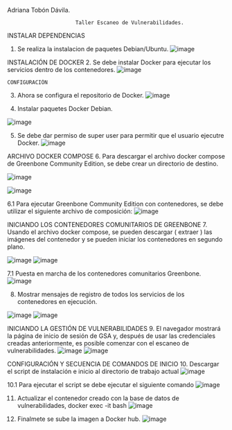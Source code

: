 Adriana Tobón Dávila.


                          Taller Escaneo de Vulnerabilidades.

INSTALAR DEPENDENCIAS 

1.	Se realiza la instalacion de paquetes Debian/Ubuntu.
 ![image](https://github.com/user-attachments/assets/788d6641-4125-4b78-9f46-74908b531f05)

INSTALACIÓN DE DOCKER 
2.	Se debe instalar Docker para ejecutar los servicios dentro de los contenedores. 
 ![image](https://github.com/user-attachments/assets/4eabc341-3583-453b-bc0b-68814169c3c1)

	CONFIGURACIÓN 
3.	Ahora se configura el repositorio de Docker.
 ![image](https://github.com/user-attachments/assets/4f6ad4d0-5b33-4fa0-a8c3-bffd1c2b1176)

4.	Instalar paquetes Docker Debian.
 
![image](https://github.com/user-attachments/assets/847322ce-7f25-4b30-b577-5aaa25023300)



5.	Se debe dar permiso de super user para permitir que el usuario ejecutre Docker. 
 ![image](https://github.com/user-attachments/assets/45d1b21f-e783-4365-8667-b460f7724e0e)


ARCHIVO DOCKER COMPOSE 
6.	Para descargar el archivo docker compose de Greenbone Community Edition, se debe crear un directorio de destino.
 
![image](https://github.com/user-attachments/assets/dfe566b5-8722-4fba-bc6b-84c6d17fb878)

![image](https://github.com/user-attachments/assets/c12662ee-84d0-4fb2-b1dc-b6d67e7c7dc9)


6.1	Para ejecutar Greenbone Community Edition con contenedores, se debe utilizar el siguiente archivo de composición:
 ![image](https://github.com/user-attachments/assets/1b01edee-7bda-40e4-838c-f9fab560b1d7)


INICIANDO LOS CONTENEDORES COMUNITARIOS DE GREENBONE 
7.	Usando el archivo docker compose, se pueden descargar ( extraer ) las imágenes del contenedor y se pueden iniciar los contenedores en segundo plano.
 
 ![image](https://github.com/user-attachments/assets/db3e1e15-3505-4ebb-81b4-1fb713526c2e)
![image](https://github.com/user-attachments/assets/33ebf1b5-9dcb-4947-b1ca-e99b0f9b5930)


7.1 Puesta en marcha de los contenedores comunitarios Greenbone.
 ![image](https://github.com/user-attachments/assets/e144902d-3480-48eb-9eae-6f7b89f03be6)


8.	Mostrar mensajes de registro de todos los servicios de los contenedores en ejecución.
 
 ![image](https://github.com/user-attachments/assets/54091513-e497-4b4b-ac02-daa01d1dbaad)
![image](https://github.com/user-attachments/assets/f81c3b8f-c43e-4f92-9923-b0a9e9a3dbf3)


INICIANDO LA GESTIÓN DE VULNERABILIDADES 
9.	El navegador mostrará la página de inicio de sesión de GSA y, después de usar las credenciales creadas anteriormente, es posible comenzar con el escaneo de vulnerabilidades.
![image](https://github.com/user-attachments/assets/ee4d6dda-ca83-49e2-9af9-5f9307c58b20)
![image](https://github.com/user-attachments/assets/1ec6a25b-5ca3-41ca-b63f-a7db9b5c9fa4)

 
 
CONFIGURACIÓN Y SECUENCIA DE COMANDOS DE INICIO 
10.	Descargar el script de instalación e inicio al directorio de trabajo actual
 ![image](https://github.com/user-attachments/assets/f7616f02-22ba-49ae-8341-428f7d5622c6)

10.1 Para ejecutar el script se debe ejecutar el siguiente comando
 ![image](https://github.com/user-attachments/assets/f020ce1d-82f8-4686-9f35-4e405b331e89)


11.	Actualizar el contenedor creado con la base de datos de vulnerabilidades, docker exec -it bash
 ![image](https://github.com/user-attachments/assets/8fd84bbb-149e-4b77-af15-1e623439e8e2)

12.	Finalmete se sube la imagen a Docker hub.
 ![image](https://github.com/user-attachments/assets/b9e1632b-f6cc-4347-97fe-c18b258fd5bb)



